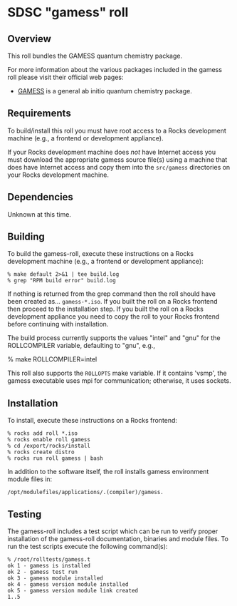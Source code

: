 # SDSC "gamess" roll

## Overview

This roll bundles the GAMESS quantum chemistry package.

For more information about the various packages included in the gamess roll please visit their official web pages:

- <a href="http://www.msg.chem.iastate.edu/GAMESS/" target="_blank">GAMESS</a> is a general ab initio quantum chemistry package.


## Requirements

To build/install this roll you must have root access to a Rocks development
machine (e.g., a frontend or development appliance).

If your Rocks development machine does *not* have Internet access you must
download the appropriate gamess source file(s) using a machine that does
have Internet access and copy them into the `src/gamess` directories on your
Rocks development machine.


## Dependencies

Unknown at this time.


## Building

To build the gamess-roll, execute these instructions on a Rocks development
machine (e.g., a frontend or development appliance):

```shell
% make default 2>&1 | tee build.log
% grep "RPM build error" build.log
```

If nothing is returned from the grep command then the roll should have been
created as... `gamess-*.iso`. If you built the roll on a Rocks frontend then
proceed to the installation step. If you built the roll on a Rocks development
appliance you need to copy the roll to your Rocks frontend before continuing
with installation.

The build process currently supports the values "intel" and "gnu" for the
ROLLCOMPILER variable, defaulting to "gnu", e.g.,

% make ROLLCOMPILER=intel

This roll also supports the `ROLLOPTS` make variable.  If it contains 'vsmp',
the gamess executable uses mpi for communication; otherwise, it uses sockets.


## Installation

To install, execute these instructions on a Rocks frontend:

```shell
% rocks add roll *.iso
% rocks enable roll gamess
% cd /export/rocks/install
% rocks create distro
% rocks run roll gamess | bash
```

In addition to the software itself, the roll installs gamess environment
module files in:

```shell
/opt/modulefiles/applications/.(compiler)/gamess.
```


## Testing

The gamess-roll includes a test script which can be run to verify proper
installation of the gamess-roll documentation, binaries and module files. To
run the test scripts execute the following command(s):

```shell
% /root/rolltests/gamess.t 
ok 1 - gamess is installed
ok 2 - gamess test run
ok 3 - gamess module installed
ok 4 - gamess version module installed
ok 5 - gamess version module link created
1..5
```
